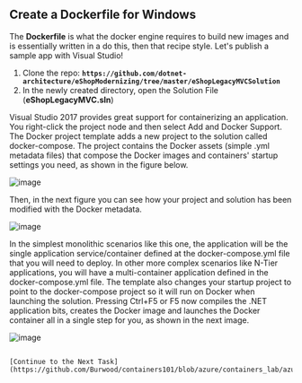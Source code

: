 ## Create a Dockerfile for Windows

The **Dockerfile** is what the docker engine requires to build new images and is essentially written in a do this, then that recipe style. Let's publish a sample app with Visual Studio!

 1. Clone the repo:  **`https://github.com/dotnet-architecture/eShopModernizing/tree/master/eShopLegacyMVCSolution`**
 2. In the newly created directory, open the Solution File (**eShopLegacyMVC.sln**)

Visual Studio 2017 provides great support for containerizing an application. You right-click the project node and then select Add and Docker Support. The Docker project template adds a new project to the solution called docker-compose. The project contains the Docker assets (simple .yml metadata files) that compose the Docker images and containers' startup settings you need, as shown in the figure below.

![image](https://github.com/Burwood/containers101/raw/azure/containers_lab/azure/images/vs_add_docker.png)

Then, in the next figure you can see how your project and solution has been modified with the Docker metadata.

![image](https://github.com/Burwood/containers101/raw/azure/containers_lab/azure/images/vs_add_docker_metadata.png)

In the simplest monolithic scenarios like this one, the application will be the single application service/container defined at the docker-compose.yml file that you will need to deploy. In other more complex scenarios like N-Tier applications, you will have a multi-container application defined in the docker-compose.yml file. The template also changes your startup project to point to the docker-compose project so it will run on Docker when launching the solution. Pressing Ctrl+F5 or F5 now compiles the .NET application bits, creates the Docker image and launches the Docker container all in a single step for you, as shown in the next image.

![image](https://github.com/Burwood/containers101/raw/azure/containers_lab/azure/images/vs_show_container_app.png)
```

[Continue to the Next Task](https://github.com/Burwood/containers101/blob/azure/containers_lab/azure/task_5.md)
